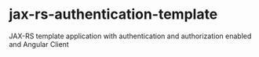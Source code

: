 # jax-rs-authentication-template
JAX-RS template application with authentication and authorization enabled and Angular Client
